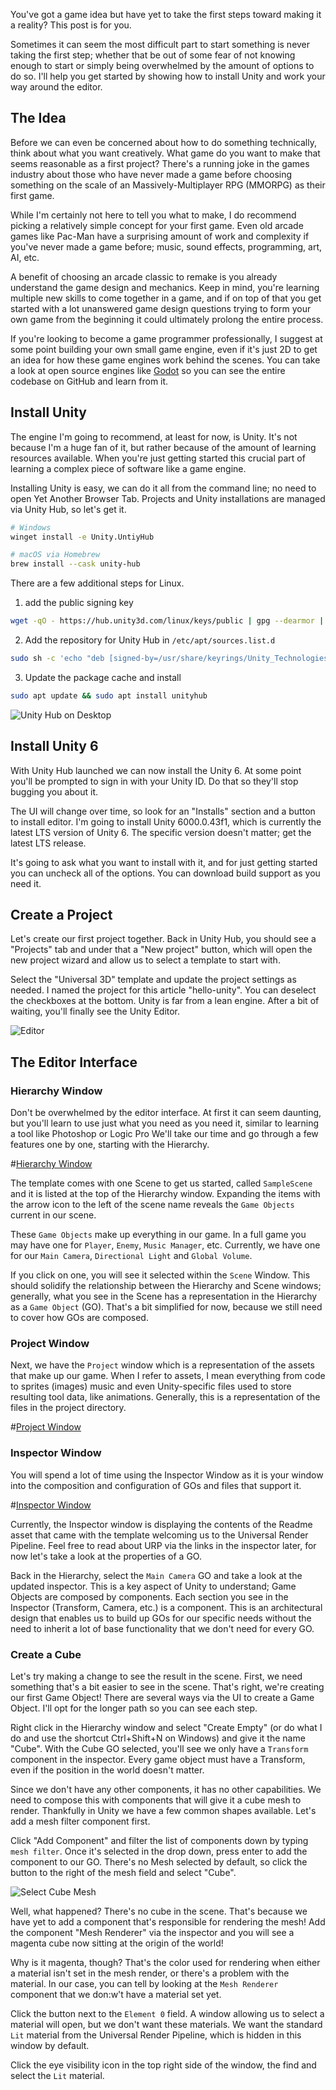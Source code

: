 You've got a game idea but have yet to take the first steps toward making it a reality? This post is for you.

Sometimes it can seem the most difficult part to start something is never taking the first step; whether that be out of some fear of not knowing enough to start or simply being overwhelmed by the amount of options to do so. I'll help you get started by showing how to install Unity and work your way around the editor.

## The Idea
Before we can even be concerned about how to do something technically, think about what you want creatively. What game do you want to make that seems reasonable as a first project? There's a running joke in the games industry about those who have never made a game before choosing something on the scale of an Massively-Multiplayer RPG (MMORPG) as their first game.

While I'm certainly not here to tell you what to make, I do recommend picking a relatively simple concept for your first game. Even old arcade games like Pac-Man have a surprising amount of work and complexity if you've never made a game before; music, sound effects, programming, art, AI, etc.

A benefit of choosing an arcade classic to remake is you already understand the game design and mechanics. Keep in mind, you're learning multiple new skills to come together in a game, and if on top of that you get started with a lot unanswered game design questions trying to form your own game from the beginning it could ultimately prolong the entire process.

If you're looking to become a game programmer professionally, I suggest at some point building your own small game engine, even if it's just 2D to get an idea for how these game engines work behind the scenes. You can take a look at open source engines like [Godot](https://github.com/godotengine/godot) so you can see the entire codebase on GitHub and learn from it.


## Install Unity 
The engine I'm going to recommend, at least for now, is Unity. It's not because I'm a huge fan of it, but rather because of the amount of learning resources available. When you're just getting started this crucial part of learning a complex piece of software like a game engine.

Installing Unity is easy, we can do it all from the command line; no need to open Yet Another Browser Tab. Projects and Unity installations are managed via Unity Hub, so let's get it.

```bash
# Windows
winget install -e Unity.UntiyHub

# macOS via Homebrew
brew install --cask unity-hub
```

There are a few additional steps for Linux.

1. add the public signing key
```bash
wget -qO - https://hub.unity3d.com/linux/keys/public | gpg --dearmor | sudo tee /usr/share/keyrings/Unity_Technologies_ApS.gpg > /dev/null
```

2. Add the repository for Unity Hub in `/etc/apt/sources.list.d`
```bash
sudo sh -c 'echo "deb [signed-by=/usr/share/keyrings/Unity_Technologies_ApS.gpg] https://hub.unity3d.com/linux/repos/deb stable main" > /etc/apt/sources.list.d/unityhub.list'
```

3. Update the package cache and install
```bash
sudo apt update && sudo apt install unityhub
```

![Unity Hub on Desktop](#)

## Install Unity 6
With Unity Hub launched we can now install the Unity 6. At some point you'll be prompted to sign in with your Unity ID. Do that so they'll stop bugging you about it.

The UI will change over time, so look for an "Installs" section and a button to install editor. I'm going to install Unity 6000.0.43f1, which is currently the latest LTS version of Unity 6. The specific version doesn't matter; get the latest LTS release.

It's going to ask what you want to install with it, and for just getting started you can uncheck all of the options. You can download build support as you need it.

## Create a Project
Let's create our first project together. Back in Unity Hub, you should see a "Projects" tab and under that a "New project" button, which will open the new project wizard and allow us to select a template to start with.

Select the "Universal 3D" template and update the project settings as needed. I named the project for this article "hello-unity". You can deselect the checkboxes at the bottom. Unity is far from a lean engine. After a bit of waiting, you'll finally see the Unity Editor.

![Editor](#)

## The Editor Interface

### Hierarchy Window
Don't be overwhelmed by the editor interface. At first it can seem daunting, but you'll learn to use just what you need as you need it, similar to learning a tool like Photoshop or Logic Pro We'll take our time and go through a few features one by one, starting with the Hierarchy.

#[Hierarchy Window](#)

The template comes with one Scene to get us started, called `SampleScene` and it is listed at the top of the Hierarchy window. Expanding the items with the arrow icon to the left of the scene name reveals the `Game Objects` current in our scene.

These `Game Objects` make up everything in our game. In a full game you may have one for `Player`, `Enemy`, `Music Manager`, etc. Currently, we have one for our `Main Camera`, `Directional Light` and `Global Volume`.

If you click on one, you will see it selected within the `Scene` Window. This should solidify the relationship between the Hierarchy and Scene windows; generally, what you see in the Scene has a representation in the Hierarchy as a `Game Object` (GO). That's a bit simplified for now, because we still need to cover how GOs are composed. 

### Project Window 
Next, we have the `Project` window which is a representation of the assets that make up our game. When I refer to assets, I mean everything from code to sprites (images) music and even Unity-specific files used to store resulting tool data, like animations. Generally, this is a representation of the files in the project directory.

#[Project Window](#)

### Inspector Window
You will spend a lot of time using the Inspector Window as it is your window into the composition and configuration of GOs and files that support it. 

#[Inspector Window](#)

Currently, the Inspector window is displaying the contents of the Readme asset that came with the template welcoming us to the Universal Render Pipeline. Feel free to read about URP via the links in the inspector later, for now let's take a look at the properties of a GO.

Back in the Hierarchy, select the `Main Camera` GO and take a look at the updated inspector. This is a key aspect of Unity to understand; Game Objects are composed by components. Each section you see in the Inspector (Transform, Camera, etc.) is a component. This is an architectural design that enables us to build up GOs for our specific needs without the need to inherit a lot of base functionality that we don't need for every GO.

### Create a Cube
Let's try making a change to see the result in the scene. First, we need something that's a bit easier to see in the scene. That's right, we're creating our first Game Object! There are several ways via the UI to create a Game Object. I'll opt for the longer path so you can see each step. 

Right click in the Hierarchy window and select "Create Empty" (or do what I do and use the shortcut Ctrl+Shift+N on Windows) and give it the name "Cube". With the Cube GO selected, you'll see we only have a `Transform` component in the inspector. Every game object must have a Transform, even if the position in the world doesn't matter.

Since we don't have any other components, it has no other capabilities. We need to compose this with components that will give it a cube mesh to render. Thankfully in Unity we have a few common shapes available. Let's add a mesh filter component first.

Click "Add Component" and filter the list of components down by typing `mesh filter`. Once it's selected in the drop down, press enter to add the component to our GO. There's no Mesh selected by default, so click the button to the right of the mesh field and select "Cube".

![Select Cube Mesh](#)

Well, what happened? There's no cube in the scene. That's because we have yet to add a component that's responsible for rendering the mesh! Add the component "Mesh Renderer" via the inspector and you will see a magenta cube now sitting at the origin of the world!

Why is it magenta, though? That's the color used for rendering when either a material isn't set in the mesh render, or there's a problem with the material. In our case, you can tell by looking at the `Mesh Renderer` component that we don:w't have a material set yet.

Click the button next to the `Element 0` field. A window allowing us to select a material will open, but we don't want these materials. We want the standard `Lit` material from the Universal Render Pipeline, which is hidden in this window by default.

Click the eye visibility icon in the top right side of the window, the find and select the `Lit` material.
